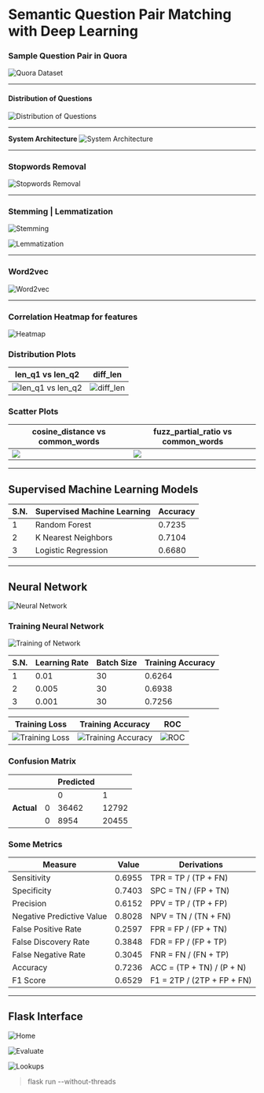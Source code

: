 # Semantic Question Pair Matching with Deep Learning

### Sample Question Pair in Quora

![Quora Dataset](https://raw.githubusercontent.com/kritish-dhaubanjar/semantic-question-matching-latex/master/images/questions.png)

---

#### Distribution of Questions

![Distribution of Questions](https://raw.githubusercontent.com/kritish-dhaubanjar/semantic-question-matching-latex/master/images/count.png)

---

**System Architecture**
![System Architecture](https://raw.githubusercontent.com/kritish-dhaubanjar/semantic-question-matching-latex/master/images/arch.png)

---

### Stopwords Removal

![Stopwords Removal](https://raw.githubusercontent.com/kritish-dhaubanjar/semantic-question-matching-latex/master/images/stopwords.png)

---

### Stemming | Lemmatization

![Stemming](https://raw.githubusercontent.com/kritish-dhaubanjar/semantic-question-matching-latex/master/images/stem.png)

![Lemmatization](https://raw.githubusercontent.com/kritish-dhaubanjar/semantic-question-matching-latex/master/images/lemma.png)

---

### Word2vec

![Word2vec](https://raw.githubusercontent.com/kritish-dhaubanjar/semantic-question-matching-latex/master/images/word2vec.png)

---

### **Correlation Heatmap for features**

![Heatmap](https://raw.githubusercontent.com/kritish-dhaubanjar/semantic-question-matching-latex/master/images/heatmap.png)

### **Distribution Plots**

| len_q1 vs len_q2                                                                                                                 | diff_len                                                                                                                  |
| -------------------------------------------------------------------------------------------------------------------------------- | ------------------------------------------------------------------------------------------------------------------------- |
| ![len_q1 vs len_q2](https://raw.githubusercontent.com/kritish-dhaubanjar/semantic-question-matching-latex/master/images/len.png) | ![diff_len](https://raw.githubusercontent.com/kritish-dhaubanjar/semantic-question-matching-latex/master/images/diff.png) |

### **Scatter Plots**

| cosine_distance vs common_words                                                                                       | fuzz_partial_ratio vs common_words                                                                                    |
| --------------------------------------------------------------------------------------------------------------------- | --------------------------------------------------------------------------------------------------------------------- |
| ![](https://raw.githubusercontent.com/kritish-dhaubanjar/semantic-question-matching-latex/master/images/scatter1.png) | ![](https://raw.githubusercontent.com/kritish-dhaubanjar/semantic-question-matching-latex/master/images/scatter2.png) |

---

## **Supervised Machine Learning Models**

| S.N. | Supervised Machine Learning | Accuracy |
| ---- | --------------------------- | -------- |
| 1    | Random Forest               | 0.7235   |
| 2    | K Nearest Neighbors         | 0.7104   |
| 3    | Logistic Regression         | 0.6680   |

---

## **Neural Network**

![Neural Network](https://raw.githubusercontent.com/kritish-dhaubanjar/semantic-question-matching-latex/master/assets/g719.png)

### Training Neural Network

![Training of Network](https://raw.githubusercontent.com/kritish-dhaubanjar/semantic-question-matching-latex/master/images/epoch.png)

| S.N. | Learning Rate | Batch Size | Training Accuracy |
| ---- | ------------- | ---------- | ----------------- |
| 1    | 0.01          | 30         | 0.6264            |
| 2    | 0.005         | 30         | 0.6938            |
| 3    | 0.001         | 30         | 0.7256            |

| Training Loss                                                                                                                  | Training Accuracy                                                                                                                      | ROC                                                                                                                 |
| ------------------------------------------------------------------------------------------------------------------------------ | -------------------------------------------------------------------------------------------------------------------------------------- | ------------------------------------------------------------------------------------------------------------------- |
| ![Training Loss](https://raw.githubusercontent.com/kritish-dhaubanjar/semantic-question-matching-latex/master/images/loss.png) | ![Training Accuracy](https://raw.githubusercontent.com/kritish-dhaubanjar/semantic-question-matching-latex/master/images/accuracy.png) | ![ROC](https://raw.githubusercontent.com/kritish-dhaubanjar/semantic-question-matching-latex/master/images/roc.png) |

### **Confusion Matrix**

|            |     | Predicted |       |
| ---------- | --- | --------- | ----- |
|            |     | 0         | 1     |
| **Actual** | 0   | 36462     | 12792 |
|            | 0   | 8954      | 20455 |

### **Some Metrics**

| Measure                   | Value  | Derivations                |
| ------------------------- | ------ | -------------------------- |
| Sensitivity               | 0.6955 | TPR = TP / (TP + FN)       |
| Specificity               | 0.7403 | SPC = TN / (FP + TN)       |
| Precision                 | 0.6152 | PPV = TP / (TP + FP)       |
| Negative Predictive Value | 0.8028 | NPV = TN / (TN + FN)       |
| False Positive Rate       | 0.2597 | FPR = FP / (FP + TN)       |
| False Discovery Rate      | 0.3848 | FDR = FP / (FP + TP)       |
| False Negative Rate       | 0.3045 | FNR = FN / (FN + TP)       |
| Accuracy                  | 0.7236 | ACC = (TP + TN) / (P + N)  |
| F1 Score                  | 0.6529 | F1 = 2TP / (2TP + FP + FN) |

---

## **Flask Interface**

![Home](https://raw.githubusercontent.com/kritish-dhaubanjar/semantic-question-matching-latex/master/images/outputs/home.png)

![Evaluate](https://raw.githubusercontent.com/kritish-dhaubanjar/semantic-question-matching-latex/master/images/outputs/evaluate.png)

![Lookups](https://raw.githubusercontent.com/kritish-dhaubanjar/semantic-question-matching-latex/master/images/outputs/lookup.png)

> flask run --without-threads
